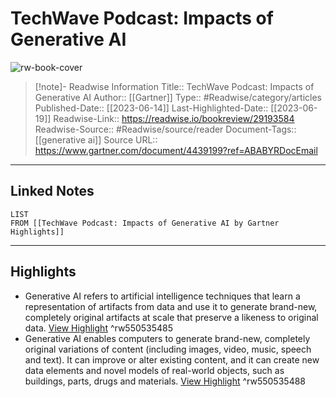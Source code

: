 # TechWave Podcast: Impacts of Generative AI

![rw-book-cover](https://emtemp.gcom.cloud/ngw/globalassets/gartner-tile.jpg)
<br>
>[!note]- Readwise Information
>Title:: TechWave Podcast: Impacts of Generative AI
>Author:: [[Gartner]]
>Type:: #Readwise/category/articles
>Published-Date:: [[2023-06-14]]
>Last-Highlighted-Date:: [[2023-06-19]]
>Readwise-Link:: https://readwise.io/bookreview/29193584
>Readwise-Source:: #Readwise/source/reader
>Document-Tags:: [[generative ai]] 
>Source URL:: https://www.gartner.com/document/4439199?ref=ABABYRDocEmail
--- 

## Linked Notes
```dataview
LIST
FROM [[TechWave Podcast: Impacts of Generative AI by Gartner Highlights]]
```

---

## Highlights
- Generative AI refers to artificial intelligence techniques that learn a representation of artifacts from data and use it to generate brand-new, completely original artifacts at scale that preserve a likeness to original data. [View Highlight](https://readwise.io/open/550535485) ^rw550535485
- Generative AI enables computers to generate brand-new, completely original variations of content (including images, video, music, speech and text). It can improve or alter existing content, and it can create new data elements and novel models of real-world objects, such as buildings, parts, drugs and materials. [View Highlight](https://readwise.io/open/550535488) ^rw550535488
